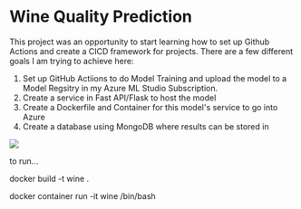 # Wine Quality Prediction


This project was an opportunity to start learning how to set up Github Actions and create a CICD framework for projects. There are a few different goals I am trying to achieve here:

1. Set up GitHub Actiions to do Model Training and upload the model to a Model Regsitry in my Azure ML Studio Subscription. 
2. Create a service in Fast API/Flask to host the model
3. Create a Dockerfile and Container for this model's service to go into Azure
4. Create a database using MongoDB where results can be stored in


[![](https://mermaid.ink/img/pako:eNp10M1qwzAMB_BXET63L5DDYPka7IOxNrBDnIOI1cQQ28GRaUvIu89pe0gP88XGv78k0Cxap0gkovM49lDl0kI8r_WvtgQ_AQfNV6g8aqttBzkyNrDfv6TzV6wb4EgDtez8cq9LV8vqA1rlDJTO08RwoC7ek_PNJlTUbx6VJsuQOjfxw7LVoJxvEyFz9qS7R-_ifypv9F4Xl5G8NmvTb0vNFj-2WJ3dE34-Ye-JGrEThrxBreJy5jUsBfdkSIokPhWdMAwshbRLjGJgd7zaViTsA-1EGBUy5RrjWs39c_kDC3R0qw?type=png)](https://mermaid.live/edit#pako:eNp10M1qwzAMB_BXET63L5DDYPka7IOxNrBDnIOI1cQQ28GRaUvIu89pe0gP88XGv78k0Cxap0gkovM49lDl0kI8r_WvtgQ_AQfNV6g8aqttBzkyNrDfv6TzV6wb4EgDtez8cq9LV8vqA1rlDJTO08RwoC7ek_PNJlTUbx6VJsuQOjfxw7LVoJxvEyFz9qS7R-_ifypv9F4Xl5G8NmvTb0vNFj-2WJ3dE34-Ye-JGrEThrxBreJy5jUsBfdkSIokPhWdMAwshbRLjGJgd7zaViTsA-1EGBUy5RrjWs39c_kDC3R0qw)

to run... 

docker build -t wine .

docker container run -it wine /bin/bash
